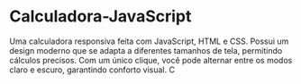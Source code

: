 # Calculadora-JavaScript
Uma calculadora responsiva feita com JavaScript, HTML e CSS. Possui um design moderno que se adapta a diferentes tamanhos de tela, permitindo cálculos precisos. Com um único clique, você pode alternar entre os modos claro e escuro, garantindo conforto visual. C
